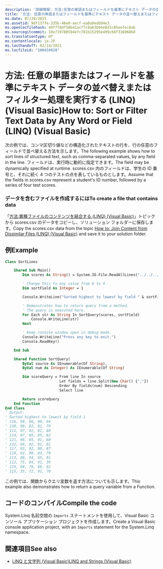 ```yaml
---
description: '詳細情報: 方法:任意の単語またはフィールドを基準にテキスト データの並べ替えまたはフィルター処理を実行する (LINQ) (Visual Basic)'
title: '方法: 任意の単語またはフィールドを基準にテキスト データの並べ替えまたはフィルター処理を実行する (LINQ)'
ms.date: 07/20/2015
ms.assetid: 9df137fe-335b-46e0-aecf-ea8a9eddd4e3
ms.openlocfilehash: 49fff8df58b41acf7c8a63b94e8d1c85eefec8ab
ms.sourcegitcommit: 10e719780594efc781b15295e499c66f316068b8
ms.translationtype: HT
ms.contentlocale: ja-JP
ms.lasthandoff: 02/14/2021
ms.locfileid: "100434928"
---
```

# <a name="how-to-sort-or-filter-text-data-by-any-word-or-field-linq-visual-basic"></a><span data-ttu-id="d20dd-103">方法: 任意の単語またはフィールドを基準にテキスト データの並べ替えまたはフィルター処理を実行する (LINQ) (Visual Basic)</span><span class="sxs-lookup"><span data-stu-id="d20dd-103">How to: Sort or Filter Text Data by Any Word or Field (LINQ) (Visual Basic)</span></span>

<span data-ttu-id="d20dd-104">次の例では、コンマ区切り値などの構造化されたテキストの行を、行の任意のフィールドで並べ替える方法を示します。</span><span class="sxs-lookup"><span data-stu-id="d20dd-104">The following example shows how to sort lines of structured text, such as comma-separated values, by any field in the line.</span></span> <span data-ttu-id="d20dd-105">フィールドは、実行時に動的に指定できます。</span><span class="sxs-lookup"><span data-stu-id="d20dd-105">The field may be dynamically specified at runtime.</span></span> <span data-ttu-id="d20dd-106">scores.csv 内のフィールドは、学生の ID 番号と、それに続く 4 つのテストの点を表しているものとします。</span><span class="sxs-lookup"><span data-stu-id="d20dd-106">Assume that the fields in scores.csv represent a student's ID number, followed by a series of four test scores.</span></span>

### <a name="to-create-a-file-that-contains-data"></a><span data-ttu-id="d20dd-107">データを含むファイルを作成するには</span><span class="sxs-lookup"><span data-stu-id="d20dd-107">To create a file that contains data</span></span>

<span data-ttu-id="d20dd-108">「[方法:異種ファイルのコンテンツを結合する (LINQ) (Visual Basic)](how-to-join-content-from-dissimilar-files-linq.md)」トピックから scores.csv のデータをコピーし、ソリューション フォルダーに保存します。</span><span class="sxs-lookup"><span data-stu-id="d20dd-108">Copy the scores.csv data from the topic [How to: Join Content from Dissimilar Files (LINQ) (Visual Basic)](how-to-join-content-from-dissimilar-files-linq.md) and save it to your solution folder.</span></span>

## <a name="example"></a><span data-ttu-id="d20dd-109">例</span><span class="sxs-lookup"><span data-stu-id="d20dd-109">Example</span></span>

```vb
Class SortLines

    Shared Sub Main()
        Dim scores As String() = System.IO.File.ReadAllLines("../../../scores.csv")

        ' Change this to any value from 0 to 4
        Dim sortField As Integer = 1

        Console.WriteLine("Sorted highest to lowest by field " & sortField)

        ' Demonstrates how to return query from a method.
        ' The query is executed here.
        For Each str As String In SortQuery(scores, sortField)
            Console.WriteLine(str)
        Next

        ' Keep console window open in debug mode.
        Console.WriteLine("Press any key to exit.")
        Console.ReadKey()

    End Sub

    Shared Function SortQuery(
        ByVal source As IEnumerable(Of String),
        ByVal num As Integer) As IEnumerable(Of String)

        Dim scoreQuery = From line In source
                         Let fields = line.Split(New Char() {","})
                         Order By fields(num) Descending
                         Select line

        Return scoreQuery
    End Function
End Class
' Output:
' Sorted highest to lowest by field 1
' 116, 99, 86, 90, 94
' 120, 99, 82, 81, 79
' 111, 97, 92, 81, 60
' 114, 97, 89, 85, 82
' 121, 96, 85, 91, 60
' 122, 94, 92, 91, 91
' 117, 93, 92, 80, 87
' 118, 92, 90, 83, 78
' 113, 88, 94, 65, 91
' 112, 75, 84, 91, 39
' 119, 68, 79, 88, 92
' 115, 35, 72, 91, 70
```

<span data-ttu-id="d20dd-110">この例では、関数からクエリ変数を返す方法についても示します。</span><span class="sxs-lookup"><span data-stu-id="d20dd-110">This example also demonstrates how to return a query variable from a Function.</span></span>

## <a name="compile-the-code"></a><span data-ttu-id="d20dd-111">コードのコンパイル</span><span class="sxs-lookup"><span data-stu-id="d20dd-111">Compile the code</span></span>

<span data-ttu-id="d20dd-112">System.Linq 名前空間の `Imports` ステートメントを使用して、Visual Basic コンソール アプリケーション プロジェクトを作成します。</span><span class="sxs-lookup"><span data-stu-id="d20dd-112">Create a Visual Basic console application project, with an `Imports` statement for the System.Linq namespace.</span></span>

## <a name="see-also"></a><span data-ttu-id="d20dd-113">関連項目</span><span class="sxs-lookup"><span data-stu-id="d20dd-113">See also</span></span>

- [<span data-ttu-id="d20dd-114">LINQ と文字列 (Visual Basic)</span><span class="sxs-lookup"><span data-stu-id="d20dd-114">LINQ and Strings (Visual Basic)</span></span>](linq-and-strings.md)
